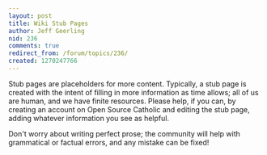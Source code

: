 ```yaml
---
layout: post
title: Wiki Stub Pages
author: Jeff Geerling
nid: 236
comments: true
redirect_from: /forum/topics/236/
created: 1270247766
---
```

<p>
	Stub pages are placeholders for more content. Typically, a stub page is created with the intent of filling in more information as time allows; all of us are human, and we have finite resources. Please help, if you can, by creating an account on Open Source Catholic and editing the stub page, adding whatever information you see as helpful.</p>
<p>
	Don&#39;t worry about writing perfect prose; the community will help with grammatical or factual errors, and any mistake can be fixed!</p>
